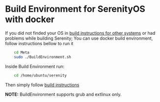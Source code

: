 # Build Environment for SerenityOS with docker

If you did not finded your OS in [build instructions for other systems](BuildInstructionsOther.md) or had problems while building Serenity;
You can use docker build environment, follow instructions bellow to run it

```sh
    cd Meta
    sudo ./BuildEnvironment.sh
```

Inside Build Environment run:
```sh
    cd /home/ubuntu/serenity
```

Then simply follow [build instructions](BuildInstructions.md#build)

**NOTE:** BuildEnvironment supports grub and extlinux only.